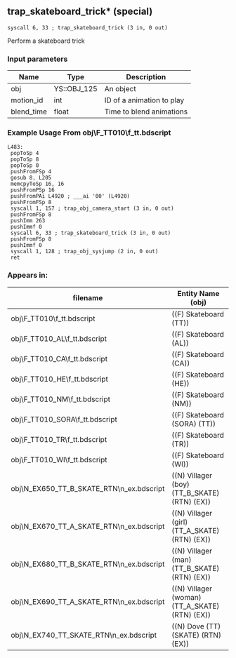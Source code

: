 ## trap_skateboard_trick* (special)

`syscall 6, 33 ; trap_skateboard_trick (3 in, 0 out)`

Perform a skateboard trick

### Input parameters
| Name | Type | Description
|------|------|------------
| obj   | YS::OBJ_125   | An object
| motion_id   | int   | ID of a animation to play
| blend_time   | float   | Time to blend animations


### Example Usage From obj\F_TT010\f_tt.bdscript
```plaintext
L483:
 popToSp 4
 popToSp 8
 popToSp 0
 pushFromFSp 4
 gosub 8, L205
 memcpyToSp 16, 16
 pushFromPSp 16
 pushFromPAi L4920 ; ___ai '00' (L4920)
 pushFromFSp 8
 syscall 1, 157 ; trap_obj_camera_start (3 in, 0 out)
 pushFromFSp 8
 pushImm 263
 pushImmf 0
 syscall 6, 33 ; trap_skateboard_trick (3 in, 0 out)
 pushFromFSp 8
 pushImmf 0
 syscall 1, 128 ; trap_obj_sysjump (2 in, 0 out)
 ret
```


### Appears in:
| filename | Entity Name (obj)
|----------|-------------
| obj\F_TT010\f_tt.bdscript       | ((F) Skateboard (TT))          
| obj\F_TT010_AL\f_tt.bdscript       | ((F) Skateboard (AL))          
| obj\F_TT010_CA\f_tt.bdscript       | ((F) Skateboard (CA))          
| obj\F_TT010_HE\f_tt.bdscript       | ((F) Skateboard (HE))          
| obj\F_TT010_NM\f_tt.bdscript       | ((F) Skateboard (NM))          
| obj\F_TT010_SORA\f_tt.bdscript       | ((F) Skateboard (SORA) (TT))          
| obj\F_TT010_TR\f_tt.bdscript       | ((F) Skateboard (TR))          
| obj\F_TT010_WI\f_tt.bdscript       | ((F) Skateboard (WI))          
| obj\N_EX650_TT_B_SKATE_RTN\n_ex.bdscript       | ((N) Villager (boy) (TT_B_SKATE) (RTN) (EX))          
| obj\N_EX670_TT_A_SKATE_RTN\n_ex.bdscript       | ((N) Villager (girl) (TT_A_SKATE) (RTN) (EX))          
| obj\N_EX680_TT_B_SKATE_RTN\n_ex.bdscript       | ((N) Villager (man) (TT_B_SKATE) (RTN) (EX))          
| obj\N_EX690_TT_A_SKATE_RTN\n_ex.bdscript       | ((N) Villager (woman) (TT_A_SKATE) (RTN) (EX))          
| obj\N_EX740_TT_SKATE_RTN\n_ex.bdscript       | ((N) Dove (TT) (SKATE) (RTN) (EX))          



